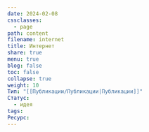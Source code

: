 ```yaml
---
date: 2024-02-08
cssclasses:
  - page
path: content
filename: internet
title: Интернет
share: true
menu: true
blog: false
toc: false
collapse: true
weight: 10
Тип: "[[Публикации/Публикации|Публикации]]"
Статус:
  - идея
tags: 
Ресурс: 
---
```



